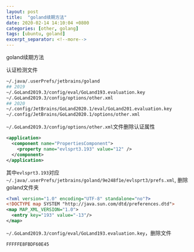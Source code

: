```yaml
---
layout: post
title:  "goland续期方法"
date: 2020-02-14 14:10:04 +0800
categories: [other, golang]
tags: [ubuntu, goland]
excerpt_separator: <!--more-->
---
```

goland续期方法
<!--more-->

认证检测文件
```bash
~/.java/.userPrefs/jetbrains/goland
## 2019
~/.GoLand2019.3/config/eval/GoLand193.evaluation.key
~/.GoLand2019.3/config/options/other.xml
## 2020
~/.config/JetBrains/GoLand2020.1/eval/GoLand201.evaluation.key
~/.config/JetBrains/GoLand2020.1/options/other.xml
```

`~/.GoLand2019.3/config/options/other.xml`文件删除认证属性
```xml
<application>
  <component name="PropertiesComponent">
    <property name="evlsprt3.193" value="12" />
  </component>
</application>
```

其中`evlsprt3.193`对应
`~/.java/.userPrefs/jetbrains/goland/9e248f1e/evlsprt3/prefs.xml`, 删除goland文件夹
```xml
<?xml version="1.0" encoding="UTF-8" standalone="no"?>
<!DOCTYPE map SYSTEM "http://java.sun.com/dtd/preferences.dtd">
<map MAP_XML_VERSION="1.0">
  <entry key="193" value="-13"/>
</map>
```

`~/.GoLand2019.3/config/eval/GoLand193.evaluation.key`，删除文件
```bash
FFFFFE8FBDF60E45
```
